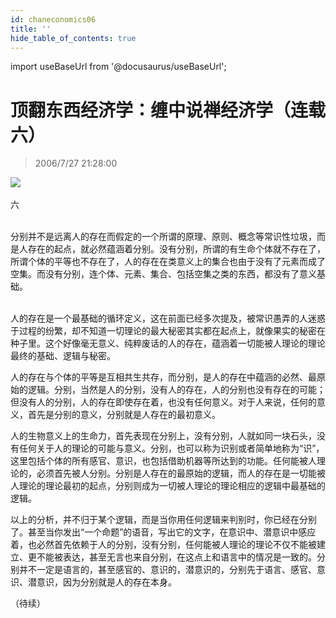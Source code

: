 ```yaml
---
id: chaneconomics06
title: ''
hide_table_of_contents: true
---
```


import useBaseUrl from '@docusaurus/useBaseUrl';

# 顶翻东西经济学：缠中说禅经济学（连载六）

> 2006/7/27 21:28:00

<div style={{textAlign: 'center'}}>
<img src={useBaseUrl('/img/economics/chaneconomics06/1.jpeg')} /><br/><br/>
</div>

<div style={{fontSize: 'large', fontWeight: 'bold', textAlign: 'center'}}>
六
</div><br/> 
 
分别并不是远离人的存在而假定的一个所谓的原理、原则、概念等常识性垃圾，而是人存在的起点，就必然蕴涵着分别。没有分别，所谓的有生命个体就不存在了，所谓个体的平等也不存在了，人的存在在类意义上的集合也由于没有了元素而成了空集。而没有分别，连个体、元素、集合、包括空集之类的东西，都没有了意义基础。<br/><br/>

人的存在是一个最基础的循环定义，这在前面已经多次提及，被常识愚弄的人迷惑于过程的纷繁，却不知道一切理论的最大秘密其实都在起点上，就像果实的秘密在种子里。这个好像毫无意义、纯粹废话的人的存在，蕴涵着一切能被人理论的理论最终的基础、逻辑与秘密。

人的存在与个体的平等是互相共生共存，而分别，是人的存在中蕴涵的必然、最原始的逻辑。分别，当然是人的分别，没有人的存在，人的分别也没有存在的可能；但没有人的分别，人的存在即使存在着，也没有任何意义。对于人来说，任何的意义，首先是分别的意义，分别就是人存在的最初意义。

人的生物意义上的生命力，首先表现在分别上，没有分别，人就如同一块石头，没有任何关于人的理论的可能与意义。分别，也可以称为识别或者简单地称为“识”，这里包括个体的所有感官、意识，也包括借助机器等所达到的功能。任何能被人理论的，必须首先被人分别。分别是人存在的最原始的逻辑，而人的存在是一切能被人理论的理论最初的起点，分别则成为一切被人理论的理论相应的逻辑中最基础的逻辑。

以上的分析，并不归于某个逻辑，而是当你用任何逻辑来判别时，你已经在分别了。甚至当你发出“一个命题”的语音，写出它的文字，在意识中、潜意识中感应着，也必然首先依赖于人的分别，没有分别，任何能被人理论的理论不仅不能被建立、更不能被表达，甚至无言也来自分别，在这点上和语言中的情况是一致的。分别并不一定是语言的，甚至感官的、意识的，潜意识的，分别先于语言、感官、意识、潜意识，因为分别就是人的存在本身。

（待续）